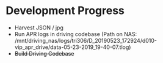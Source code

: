 # Development Progress

- Harvest JSON / jpg
- Run APR logs in driving codebase (Path on NAS: /mnt/driving_nas/logs/tri306/D_20190523_172924/d010-vip_apr_drive/data-05-23-2019_19-40-07.tlog)
- ~~Build Driving Codebase~~
